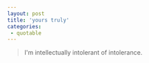 ```yaml
---
layout: post
title: 'yours truly'
categories:
 - quotable
---
```


<blockquote>I'm intellectually intolerant of intolerance.</blockquote>

